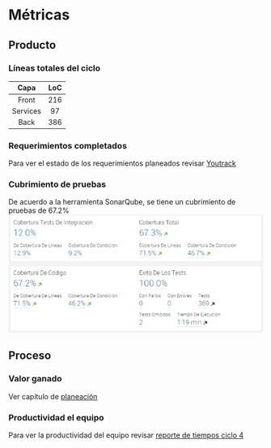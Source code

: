 # Métricas
## Producto
### Líneas totales del ciclo
Capa|LoC
:--:|:--:
Front|216
Services|97
Back|386

### Requerimientos completados
Para ver el estado de los requerimientos planeados revisar [Youtrack][youtrack4]
### Cubrimiento de pruebas
De acuerdo a la herramienta SonarQube, se tiene un cubrimiento de pruebas de 67.2%
![](sonar.png)
## Proceso
### Valor ganado
Ver capítulo de [planeación][plan4]
### Productividad el equipo
Para ver la productividad del equipo revisar [reporte de tiempos ciclo 4][tc4]

[youtrack4]: http://appoteca.myjetbrains.com/youtrack/rest/agile/Appoteca-2/sprint/0.4.0

[tc4]: http://appoteca.myjetbrains.com/youtrack/reports/time/91-4

[plan4]: https://kaosterra.gitbooks.io/wiki-appoteca/content/chapters/4/planeacion.html